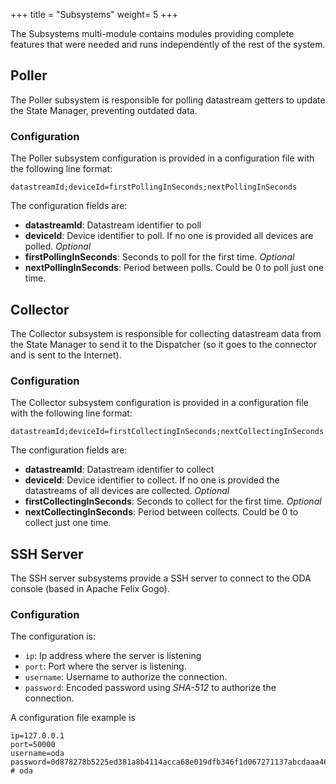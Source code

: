 +++
title = "Subsystems"
weight= 5
+++


The Subsystems multi-module contains modules providing complete features that were needed and runs independently of the rest of the system.

## Poller

The Poller subsystem is responsible for polling datastream getters to update the State Manager, preventing outdated data.

### Configuration

The Poller subsystem configuration is provided in a configuration file with the following line format:

```
datastreamId;deviceId=firstPollingInSeconds;nextPollingInSeconds
```

The configuration fields are:

* __datastreamId__: Datastream identifier to poll
* __deviceId__: Device identifier to poll. If no one is provided all devices are polled. _Optional_
* __firstPollingInSeconds__: Seconds to poll for the first time. _Optional_
* __nextPollingInSeconds__: Period between polls. Could be 0 to poll just one time.

## Collector

The Collector subsystem is responsible for collecting datastream data from the State Manager to send it to the Dispatcher (so it goes to the connector and is sent to the Internet).

### Configuration

The Collector subsystem configuration is provided in a configuration file with the following line format:

```
datastreamId;deviceId=firstCollectingInSeconds;nextCollectingInSeconds
```

The configuration fields are:

* __datastreamId__: Datastream identifier to collect
* __deviceId__: Device identifier to collect. If no one is provided the datastreams of all devices are collected. _Optional_
* __firstCollectingInSeconds__: Seconds to collect for the first time. _Optional_
* __nextCollectingInSeconds__: Period between collects. Could be 0 to collect just one time.

## SSH Server

The SSH server subsystems provide a SSH server to connect to the ODA console (based in Apache Felix Gogo).

### Configuration

The configuration is:

* `ip`: Ip address where the server is listening
* `port`: Port where the server is listening.
* `username`: Username to authorize the connection.
* `password`: Encoded password using _SHA-512_ to authorize the connection.

A configuration file example is

```properties
ip=127.0.0.1
port=50000
username=oda
password=0d878278b5225ed381a8b4114acca68e019dfb346f1d067271137abcdaaa46200b6b7e0d459ccf821aa788216fd8ca6168f6c814505d64fc5cdb5fdecedbdc2f   # oda
```

